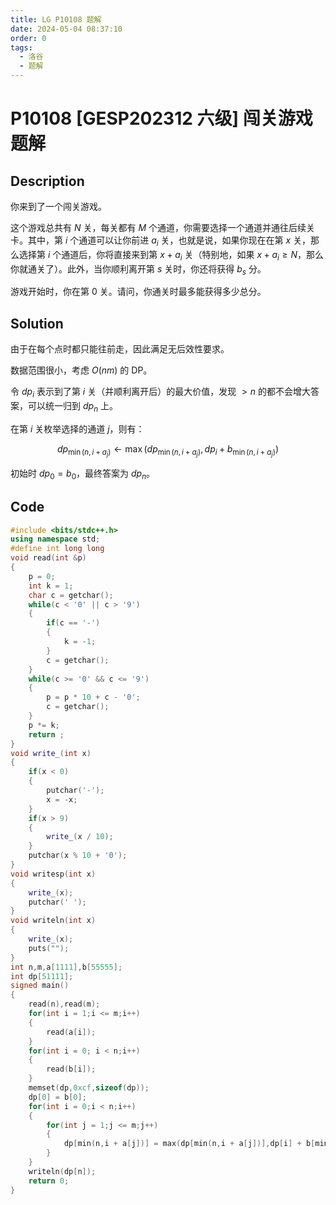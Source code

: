 ```yaml
---
title: LG P10108 题解
date: 2024-05-04 08:37:10
order: 0
tags:
  - 洛谷
  - 题解
---
```

<!---->
<!--more-->
# P10108 [GESP202312 六级] 闯关游戏 题解

## Description

你来到了一个闯关游戏。

这个游戏总共有 $N$ 关，每关都有 $M$ 个通道，你需要选择一个通道并通往后续关卡。其中，第 $i$ 个通道可以让你前进 $a_i$ 关，也就是说，如果你现在在第 $x$ 关，那么选择第 $i$ 个通道后，你将直接来到第 $x+a_i$ 关（特别地，如果 $x + a_i \geq N$，那么你就通关了）。此外，当你顺利离开第 $s$ 关时，你还将获得 $b_s$ 分。

游戏开始时，你在第 $0$ 关。请问，你通关时最多能获得多少总分。

## Solution


由于在每个点时都只能往前走，因此满足无后效性要求。

数据范围很小，考虑 $O(nm)$ 的 DP。

令 $dp_{i}$ 表示到了第 $i$ 关（并顺利离开后）的最大价值，发现 $> n$ 的都不会增大答案，可以统一归到 $dp_{n}$ 上。

在第 $i$ 关枚举选择的通道 $j$，则有：

$$
dp_{\min \left (n,i +a_{j} \right)} \gets  \max(dp_{\min \left (n,i +a_{j} \right)},dp_{i} + b_{\min \left (n,i +a_{j} \right)})
$$

初始时 $dp_{0} = b_{0}$，最终答案为 $dp_{n}$。

## Code

```cpp
#include <bits/stdc++.h>
using namespace std;
#define int long long 
void read(int &p)
{
    p = 0;
    int k = 1;
    char c = getchar();
    while(c < '0' || c > '9')
    {
        if(c == '-')
        {
            k = -1;
        }
        c = getchar();
    }
    while(c >= '0' && c <= '9')
    {
        p = p * 10 + c - '0';
        c = getchar();
    }
    p *= k;
    return ;
}
void write_(int x)
{
    if(x < 0)
    {
        putchar('-');
        x = -x;
    }
    if(x > 9)
    {
        write_(x / 10);
    }
    putchar(x % 10 + '0');
}
void writesp(int x)
{
    write_(x);
    putchar(' ');
}
void writeln(int x)
{
    write_(x);
    puts("");
}
int n,m,a[1111],b[55555];
int dp[51111];
signed main()
{
    read(n),read(m);
    for(int i = 1;i <= m;i++)
    {
        read(a[i]);
    }
    for(int i = 0; i < n;i++)
    {
        read(b[i]);
    }
    memset(dp,0xcf,sizeof(dp));
    dp[0] = b[0];
    for(int i = 0;i < n;i++)
    {
        for(int j = 1;j <= m;j++)
        {
            dp[min(n,i + a[j])] = max(dp[min(n,i + a[j])],dp[i] + b[min(n,i + a[j])]);
        }
    }
    writeln(dp[n]);
    return 0;
}
```